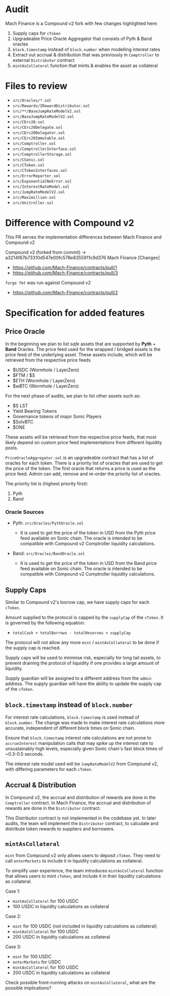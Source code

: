 # Audit

Mach Finance is a Compound v2 fork with few changes highlighted here:
1. Supply caps for `cToken`
2. Upgradeable Price Oracle Aggregator that consists of Pyth & Band oracles
3. `block.timestamp` instead of `block.number` when modelling interest rates
4. Extract out accrual & distribution that was previously in `Comptroller` to external `Distributor` contract
5. `mintAsCollateral` function that mints & enables the asset as collateral

# Files to review
- `src/Oracles/*.sol`
- `src/Rewards/IRewardDistributor.sol`
- `src/**/BaseJumpRateModelV2.sol`
- `src/BaseJumpRateModelV2.sol`
- `src/CErc20.sol`
- `src/CErc20Delegate.sol`
- `src/CErc20Delegator.sol`
- `src/CErc20Immutable.sol`
- `src/Comptroller.sol`
- `src/ComptrollerInterface.sol`
- `src/ComptrollerStorage.sol`
- `src/CSonic.sol`
- `src/CToken.sol`
- `src/CTokenInterfaces.sol`
- `src/ErrorReporter.sol`
- `src/ExponentialNoError.sol`
- `src/InterestRateModel.sol`
- `src/JumpRateModelV2.sol`
- `src/Maximillion.sol`
- `src/Unitroller.sol`


# Difference with Compound v2
This PR serves the implementation differences between Mach Finance and Compound v2 

Compound v2 (forked from commit) -> a3214f67b73310d547e00fc578e8355911c9d376
Mach Finance [Changes]
- https://github.com/Mach-Finance/contracts/pull/1 
- https://github.com/Mach-Finance/contracts/pull/3 

`forge fmt` was run against Compound v2 
- https://github.com/Mach-Finance/contracts/pull/2


# Specification for added features

## Price Oracle
In the beginning we plan to list *safe* assets that are supported by **Pyth** + **Band** Oracles.
The price feed used for the wrapped / bridged assets is the price feed of the underlying asset.
These assets include, which will be retrieved from the respective price feeds
- $USDC (Wormhole / LayerZero)
- $FTM / $S
- $ETH (Wormhole / LayerZero)
- $wBTC (Wormhole / LayerZero)


For the next phase of audits, we plan to list other assets such as:
- $S LST
- Yield Bearing Tokens
- Governance tokens of major Sonic Players
- $SolvBTC
- $ONE

These assets will be retrieved from the respective price feeds, that most likely depend on custom price feed implementations from different liquidity pools.

`PriceOracleAggregator.sol` is an upgradeable contract that has a list of oracles for each token. There is a priority list of oracles that are used to get the price of the token. The first oracle that returns a price is used as the price feed. Admin can add, remove and re-order the priority list of oracles. 

The priority list is (highest priority first):
1. Pyth
2. Band

### Oracle Sources
- Pyth: `src/Oracles/PythOracle.sol`
    - It is used to get the price of the token in USD from the Pyth price feed available on Sonic chain. The oracle is intended to be compatible with Compound v2 Comptroller liquidity calculations. 

- Band: `src/Oracles/BandOracle.sol`
    - It is used to get the price of the token in USD from the Band price feed available on Sonic chain. The oracle is intended to be compatible with Compound v2 Comptroller liquidity calculations. 

## Supply Caps
Similar to Compound v2's borrow cap, we have supply caps for each `cToken`. 

Amount supplied to the protocol is capped by the `supplyCap` of the `cToken`. It is governed by the following equation:
- `totalCash + totalBorrows - totalReserves < supplyCap`

The protocol will not allow any more `mint` / `mintAsCollateral` to be done if the supply cap is reached.

Supply caps will be used to minimise risk, especially for long tail assets, to prevent draining the protocol of liquidity if one provides a large amount of liquidity.

Supply guardian will be assigned to a different address from the `admin` address. The supply guardian will have the ability to update the supply cap of the `cToken`.

## `block.timestamp` instead of `block.number`

For interest rate calculations, `block.timestamp` is used instead of `block.number`. 
The change was made to make interest rate calculations more accurate, independent of different block times on Sonic chain. 

Ensure that `block.timestamp` interest rate calculations are not prone to `accrueInterest` manipulation calls that may spike up the interest rate to unsustainably high levels, especially given Sonic chain's fast block times of ~0.3-0.5 seconds.

The interest rate model used will be `JumpRateModelV2` from Compound v2, with differing parameters for each `cToken`.

## Accrual & Distribution

In Compound v2, the accrual and distribution of rewards are done in the `Comptroller` contract. In Mach Finance, the accrual and distribution of rewards are done in the `Distributor` contract. 

This Distributor contract is not implemented in the codebase yet. In later audits, the team will implement the `Distributor` contract, to calculate and distribute token rewards to suppliers and borrowers.

## `mintAsCollateral`

`mint` from Compound v2 only allows users to deposit `cToken`. They need to call `enterMarkets` to include it in liquidity calculations as collateral. 

To simplify user experience, the team introduces `mintAsCollateral` function that allows users to mint `cToken`, and include it in their liquidity calculations as collateral.

Case 1:
- `mintAsCollateral` for 100 USDC
- 100 USDC in liquidity calculations as collateral

Case 2:
- `mint` for 100 USDC (not included in liquidity calculations as collateral)
- `mintAsCollateral` for 100 USDC
- 200 USDC in liquidity calculations as collateral

Case 3:
- `mint` for 100 USDC
- `enterMarkets` for USDC
- `mintAsCollateral` for 100 USDC
- 200 USDC in liquidity calculations as collateral

Check possible front-running attacks on `mintAsCollateral`, what are the possible implications?